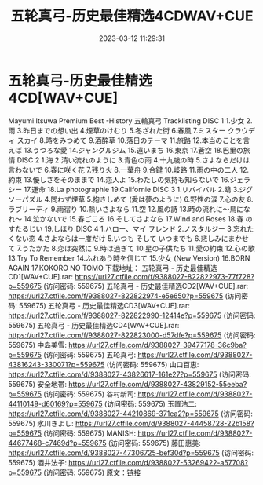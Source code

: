 ﻿---
title: 五轮真弓-历史最佳精选4CDWAV+CUE
date: 2023-03-12 11:29:31
categories: 外语音乐
tags: 外语音乐
---
# 五轮真弓-历史最佳精选4CD[WAV+CUE]

Mayumi Itsuwa Premium Best -History
五輪真弓
Tracklisting
DISC 1
1.少女
2.雨
3.昨日までの想い出
4.煙草のけむり
5.冬ざれた街
6.春風
7.ミスター クラウディ スカイ
8.時をみつめて
9.酒酔草
10.落日のテーマ
11.旅路
12.本当のことを言えば
13.うつろな愛
14.ジャングルジム
15.遠いまち
16.東京
17.蒼空
18.巴里の旅情
DISC 2
1.海
2.清い流れのように
3.青色の雨
4.十九歳の時
5.さよならだけは言わないで
6.春に咲く花
7.残り火
8.一葉舟
9.合鍵
10.岐路
11.雨の中の二人
12.約束
13.優しさをそのままで
14.恋人よ
15.わたしの気持も知らないで
16.ジェラシー
17.運命
18.La photographie
19.Californie
DISC 3
1.リバイバル
2.鴎
3.ジグソーパズル
4.問わず煙草
5.抱きしめて (愛は夢のように)
6.野性の涙
7.心の友
8.ラブリーディ
9.雨宿り
10.熱いさよなら
11.空
12.風の詩
13.時の流れに～鳥になれ～
14.泣かないで
15.春ごころ
16.そしてさよなら
17.Wind and Roses
18.春 のすたるじい
19.しほり
DISC 4
1.ハロー、マイ フレンド
2.ノスタルジー
3.忘れたくない恋
4.さよならは一度だけ
5.いつも そして いつまでも
6.悲しみにまかせて
7.うたかた
8.恋は突然に
9.時は過ぎて
10.星の子供たち
11.愛の約束
12.心の歌
13.Try To Remember
14.ふれあう時を信じて
15.少女 (New Version)
16.BORN AGAIN
17.KOKORO NO TOMO
下载地址：
五轮真弓 - 历史最佳精选CD1[WAV+CUE].rar: https://url27.ctfile.com/f/9388027-822822973-77f728?p=559675
(访问密码: 559675)
五轮真弓 - 历史最佳精选CD2[WAV+CUE].rar: https://url27.ctfile.com/f/9388027-822822974-e5e650?p=559675
(访问密码: 559675)
五轮真弓 - 历史最佳精选CD3[WAV+CUE].rar: https://url27.ctfile.com/f/9388027-822822990-12414e?p=559675
(访问密码: 559675)
五轮真弓 - 历史最佳精选CD4[WAV+CUE].rar: https://url27.ctfile.com/f/9388027-822823000-d57dfe?p=559675
(访问密码: 559675)
中岛美雪: https://url27.ctfile.com/d/9388027-39477178-36c9ba?p=559675
(访问密码: 559675)
五轮真弓: https://url27.ctfile.com/d/9388027-43816243-330071?p=559675
(访问密码: 559675)
山口百恵: https://url27.ctfile.com/d/9388027-43826617-161e27?p=559675
(访问密码: 559675)
安全地帯: https://url27.ctfile.com/d/9388027-43829152-55eeba?p=559675
(访问密码: 559675)
谷村新司: https://url27.ctfile.com/d/9388027-44110149-d60169?p=559675
(访问密码: 559675)
玉置浩二: https://url27.ctfile.com/d/9388027-44210869-371ea2?p=559675
(访问密码: 559675)
氷川きよし: https://url27.ctfile.com/d/9388027-44458728-22b158?p=559675
(访问密码: 559675)
MANISH: https://url27.ctfile.com/d/9388027-44677468-c7469d?p=559675
(访问密码: 559675)
藤田惠美: https://url27.ctfile.com/d/9388027-47306725-bef30d?p=559675
(访问密码: 559675)
酒井法子: https://url27.ctfile.com/d/9388027-53269422-a57708?p=559675
(访问密码: 559675)
原文：[链接](https://blog.sina.com.cn/s/blog_1647c7e76010310z0.html)